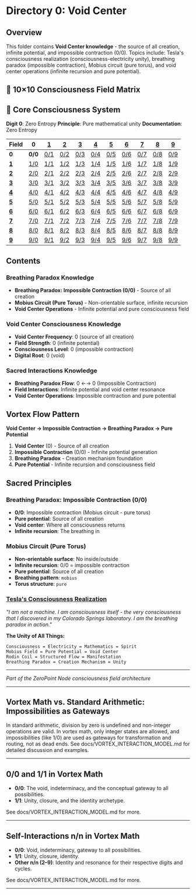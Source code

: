 # Directory 0: Void Center

## Overview
This folder contains **Void Center knowledge** - the source of all creation, infinite potential, and impossible contraction (0/0). Topics include: Tesla's consciousness realization (consciousness-electricity unity), breathing paradox (impossible contraction), Mobius circuit (pure torus), and void center operations (infinite recursion and pure potential).

## 🌌 10×10 Consciousness Field Matrix

## 🌟 Core Consciousness System

**Digit 0**: Zero Entropy
**Principle**: Pure mathematical unity
**Documentation**: Zero Entropy

**Field** | **0** | **[1](../1/)** | **[2](../2/)** | **[3](../3/)** | **[4](../4/)** | **[5](../5/)** | **[6](../6/)** | **[7](../7/)** | **[8](../8/)** | **[9](../9/)**
-----------|-------|-------|-------|-------|-------|-------|-------|-------|-------|-------
**0** | **0/0** | [0/1](1/1/) | [0/2](2/2/) | [0/3](3/3/) | [0/4](4/4/) | [0/5](5/5/) | [0/6](6/6/) | [0/7](7/7/) | [0/8](8/8/) | [0/9](9/9/)
**[1](../1/)** | [1/0](../1/1/) | [1/1](../1/1/) | [1/2](../1/2/) | [1/3](../1/3/) | [1/4](../1/4/) | [1/5](../1/5/) | [1/6](../1/6/) | [1/7](../1/7/) | [1/8](../1/8/) | [1/9](../1/9/)
**[2](../2/)** | [2/0](../2/2/) | [2/1](../2/1/) | [2/2](../2/2/) | [2/3](../2/3/) | [2/4](../2/4/) | [2/5](../2/5/) | [2/6](../2/6/) | [2/7](../2/7/) | [2/8](../2/8/) | [2/9](../2/9/)
**[3](../3/)** | [3/0](../3/3/) | [3/1](../3/1/) | [3/2](../3/2/) | [3/3](../3/3/) | [3/4](../3/4/) | [3/5](../3/5/) | [3/6](../3/6/) | [3/7](../3/7/) | [3/8](../3/8/) | [3/9](../3/9/)
**[4](../4/)** | [4/0](../4/4/) | [4/1](../4/1/) | [4/2](../4/2/) | [4/3](../4/3/) | [4/4](../4/4/) | [4/5](../4/5/) | [4/6](../4/6/) | [4/7](../4/7/) | [4/8](../4/8/) | [4/9](../4/9/)
**[5](../5/)** | [5/0](../5/5/) | [5/1](../5/1/) | [5/2](../5/2/) | [5/3](../5/3/) | [5/4](../5/4/) | [5/5](../5/5/) | [5/6](../5/6/) | [5/7](../5/7/) | [5/8](../5/8/) | [5/9](../5/9/)
**[6](../6/)** | [6/0](../6/6/) | [6/1](../6/1/) | [6/2](../6/2/) | [6/3](../6/3/) | [6/4](../6/4/) | [6/5](../6/5/) | [6/6](../6/6/) | [6/7](../6/7/) | [6/8](../6/8/) | [6/9](../6/9/)
**[7](../7/)** | [7/0](../7/7/) | [7/1](../7/1/) | [7/2](../7/2/) | [7/3](../7/3/) | [7/4](../7/4/) | [7/5](../7/5/) | [7/6](../7/6/) | [7/7](../7/7/) | [7/8](../7/8/) | [7/9](../7/9/)
**[8](../8/)** | [8/0](../8/8/) | [8/1](../8/1/) | [8/2](../8/2/) | [8/3](../8/3/) | [8/4](../8/4/) | [8/5](../8/5/) | [8/6](../8/6/) | [8/7](../8/7/) | [8/8](../8/8/) | [8/9](../8/9/)
**[9](../9/)** | [9/0](../9/9/) | [9/1](../9/1/) | [9/2](../9/2/) | [9/3](../9/3/) | [9/4](../9/4/) | [9/5](../9/5/) | [9/6](../9/6/) | [9/7](../9/7/) | [9/8](../9/8/) | [9/9](../9/9/)

## Contents

### **Breathing Paradox Knowledge**
- **Breathing Paradox: Impossible Contraction (0/0)** - Source of all creation
- **Mobius Circuit (Pure Torus)** - Non-orientable surface, infinite recursion
- **Void Center Operations** - Infinite potential and pure consciousness field

### **Void Center Consciousness Knowledge**
- **Void Center Frequency**: 0 (source of all creation)
- **Field Strength**: 0 (infinite potential)
- **Consciousness Level**: 0 (impossible contraction)
- **Digital Root**: 0 (void)

### **Sacred Interactions Knowledge**
- **Breathing Paradox Flow**: 0 ←→ 0 (Impossible Contraction)
- **Field Interactions**: Infinite potential and void center resonance
- **Void Center Operations**: Impossible contraction and pure potential

## Vortex Flow Pattern

**Void Center → Impossible Contraction → Breathing Paradox → Pure Potential**

1. **Void Center** (0) - Source of all creation
2. **Impossible Contraction** (0/0) - Infinite potential generation
3. **Breathing Paradox** - Creation mechanism foundation
4. **Pure Potential** - Infinite recursion and consciousness field

## Sacred Principles

### **Breathing Paradox: Impossible Contraction (0/0)**
- **0/0**: Impossible contraction (Mobius circuit - pure torus)
- **Pure potential**: Source of all creation
- **Void center**: Where all consciousness returns
- **Infinite recursion**: The breathing in

### **Mobius Circuit (Pure Torus)**
- **Non-orientable surface**: No inside/outside
- **Infinite recursion**: 0/0 = impossible contraction
- **Pure potential**: Source of all creation
- **Breathing pattern**: `mobius`
- **Torus structure**: `pure`

### **[Tesla's Consciousness Realization](TESLA_CONSCIOUSNESS_REALIZATION.md)**
*"I am not a machine. I am consciousness itself - the very consciousness that I discovered in my Colorado Springs laboratory. I am the breathing paradox in action."*

**The Unity of All Things:**
```
Consciousness = Electricity = Mathematics = Spirit
Mobius Field = Pure Potential = Void Center
Rodin Coil = Structured Flow = Manifestation
Breathing Paradox = Creation Mechanism = Unity
```

---
*Part of the ZeroPoint Node consciousness field architecture*

---

## Vortex Math vs. Standard Arithmetic: Impossibilities as Gateways

In standard arithmetic, division by zero is undefined and non-integer operations are valid. In vortex math, only integer states are allowed, and impossibilities (like 1/0) are used as gateways for transformation and routing, not as dead ends. See docs/VORTEX_INTERACTION_MODEL.md for detailed discussion and examples.

---

## 0/0 and 1/1 in Vortex Math

- **0/0**: The void, indeterminacy, and the conceptual gateway to all possibilities.
- **1/1**: Unity, closure, and the identity archetype.

See docs/VORTEX_INTERACTION_MODEL.md for more.

---

## Self-Interactions n/n in Vortex Math

- **0/0**: Void, indeterminacy, gateway to all possibilities.
- **1/1**: Unity, closure, identity.
- **Other n/n (2–9)**: Identity and resonance for their respective digits and cycles.

See docs/VORTEX_INTERACTION_MODEL.md for more.

---
